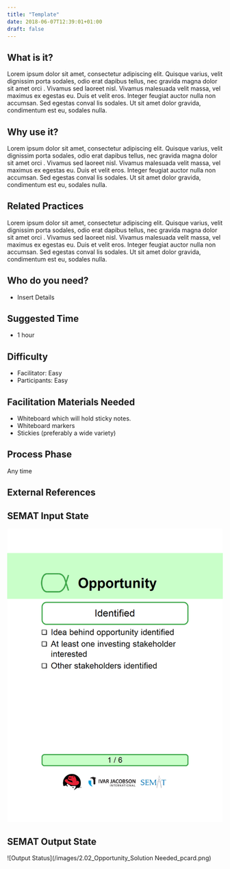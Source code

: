 ```yaml
---
title: "Template"
date: 2018-06-07T12:39:01+01:00
draft: false
---
```


## What is it?

Lorem ipsum dolor sit amet, consectetur adipiscing elit. Quisque varius, velit dignissim porta sodales, odio erat dapibus tellus, nec gravida magna dolor sit amet orci
. Vivamus sed laoreet nisl. Vivamus malesuada velit massa, vel maximus ex egestas eu. Duis et velit eros. Integer feugiat auctor nulla non accumsan. Sed egestas conval
lis sodales. Ut sit amet dolor gravida, condimentum est eu, sodales nulla.

## Why use  it?

Lorem ipsum dolor sit amet, consectetur adipiscing elit. Quisque varius, velit dignissim porta sodales, odio erat dapibus tellus, nec gravida magna dolor sit amet orci
. Vivamus sed laoreet nisl. Vivamus malesuada velit massa, vel maximus ex egestas eu. Duis et velit eros. Integer feugiat auctor nulla non accumsan. Sed egestas conval
lis sodales. Ut sit amet dolor gravida, condimentum est eu, sodales nulla.

## Related Practices

Lorem ipsum dolor sit amet, consectetur adipiscing elit. Quisque varius, velit dignissim porta sodales, odio erat dapibus tellus, nec gravida magna dolor sit amet orci
. Vivamus sed laoreet nisl. Vivamus malesuada velit massa, vel maximus ex egestas eu. Duis et velit eros. Integer feugiat auctor nulla non accumsan. Sed egestas conval
lis sodales. Ut sit amet dolor gravida, condimentum est eu, sodales nulla.

## Who do you need?

- Insert Details


## Suggested Time

- 1 hour


## Difficulty
- Facilitator: Easy
- Participants: Easy


## Facilitation Materials Needed

- Whiteboard which will hold sticky notes.
- Whiteboard markers
- Stickies (preferably a wide variety)

## Process Phase
Any time

## External References

## SEMAT Input State
![Input Status](/images/2.01_Opportunity_Identified_pcard.png)
## SEMAT Output State
![Output Status](/images/2.02_Opportunity_Solution Needed_pcard.png)



